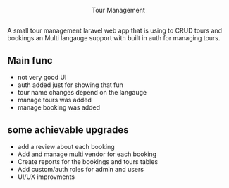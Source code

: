 <p align="center">
Tour Management 
</p>

##

A small tour management laravel web app that is using to CRUD tours and bookings an Multi langauge support with built in auth for managing tours.

## Main func

-   not very good UI
-   auth added just for showing that fun
-   tour name changes depend on the langauge
-   manage tours was added
-   manage booking was added

## some achievable upgrades 

- add a review about each booking 
- Add and manage multi vendor for each booking
- Create reports for the bookings and tours tables
- Add custom/auth roles for admin and users 
- UI/UX improvments 

   
